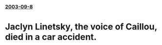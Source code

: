 ### [2003-09-8](/news/2003/09/8/index.md)

#  Jaclyn Linetsky, the voice of Caillou, died in a car accident.



